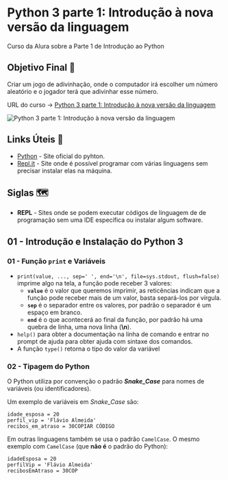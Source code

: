 # Python 3 parte 1: Introdução à nova versão da linguagem


Curso da Alura sobre a Parte 1 de Introdução ao Python

## Objetivo Final &#x1F3AF;

Criar um jogo de adivinhação, onde o computador irá escolher um número aleatório e o jogador terá que adivinhar esse número.

URL do curso -> [Python 3 parte 1: Introdução à nova versão da linguagem](https://cursos.alura.com.br/course/python-3-introducao-a-nova-versao-da-linguagem)

![Python 3 parte 1: Introdução à nova versão da linguagem](https://www.alura.com.br/assets/api/share/curso-python-3-introducao-a-nova-versao-da-linguagem.png)

## Links Úteis &#x1F517;
* [Python](https://www.python.org/) - Site oficial do pyhton.
* [Repl.it](https://replit.com/) - Site onde é possível programar com várias linguagens sem precisar instalar elas na máquina.

## Siglas &#x1F5FA;
* **REPL** - Sites onde se podem executar códigos de linguagem de de programação sem uma IDE específica ou instalar algum software.

## 01 - Introdução e Instalação do Python 3

### 01 - Função **`print`** e Variáveis
* `print(value, ..., sep=' ', end='\n', file=sys.stdout, flush=false)` imprime algo na tela, a função pode receber 3 valores:
    * **`value`** é o valor que queremos imprimir, as reticências indicam que a função pode receber mais de um valor, basta separá-los por vírgula.
    * **`sep`** é o separador entre os valores, por padrão o separador é um espaço em branco.
    * **`end`** é o que acontecerá ao final da função, por padrão há uma quebra de linha, uma nova linha (**\n**).
* `help()` para obter a documentação na linha de comando e entrar no prompt de ajuda para obter ajuda com sintaxe dos comandos.
* A função `type()` retorna o tipo do valor da variável

### 02 - Tipagem do Python
O Python utiliza por convenção o padrão ***Snake_Case*** para nomes de variáveis (ou identificadores).

Um exemplo de variáveis em *Snake_Case* são:
```
idade_esposa = 20
perfil_vip = 'Flávio Almeida'
recibos_em_atraso = 30COPIAR CÓDIGO
```

Em outras linguagens também se usa o padrão `CamelCase`. O mesmo exemplo com `CamelCase` (que **não é** o padrão do Python):
```
idadeEsposa = 20
perfilVip = 'Flávio Almeida'
recibosEmAtraso = 30COP
```

